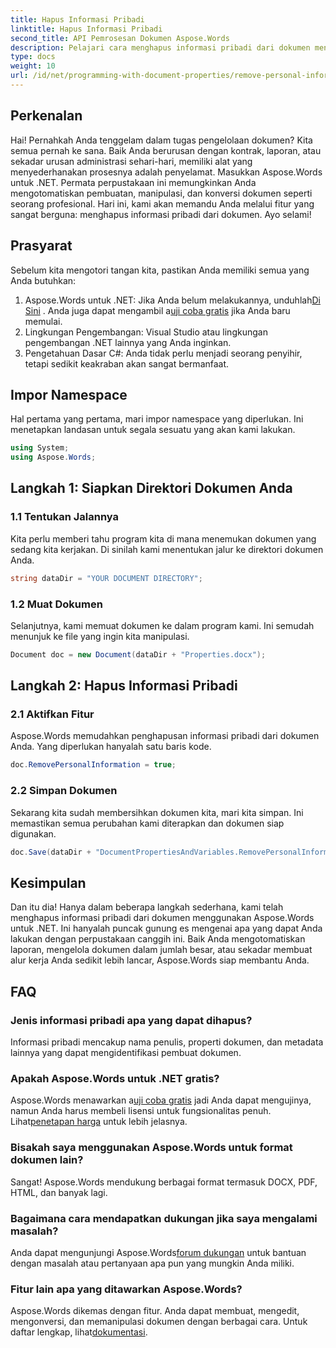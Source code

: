 ```yaml
---
title: Hapus Informasi Pribadi
linktitle: Hapus Informasi Pribadi
second_title: API Pemrosesan Dokumen Aspose.Words
description: Pelajari cara menghapus informasi pribadi dari dokumen menggunakan Aspose.Words untuk .NET dengan panduan langkah demi langkah ini. Sederhanakan manajemen dokumen.
type: docs
weight: 10
url: /id/net/programming-with-document-properties/remove-personal-information/
---
```

## Perkenalan

Hai! Pernahkah Anda tenggelam dalam tugas pengelolaan dokumen? Kita semua pernah ke sana. Baik Anda berurusan dengan kontrak, laporan, atau sekadar urusan administrasi sehari-hari, memiliki alat yang menyederhanakan prosesnya adalah penyelamat. Masukkan Aspose.Words untuk .NET. Permata perpustakaan ini memungkinkan Anda mengotomatiskan pembuatan, manipulasi, dan konversi dokumen seperti seorang profesional. Hari ini, kami akan memandu Anda melalui fitur yang sangat berguna: menghapus informasi pribadi dari dokumen. Ayo selami!

## Prasyarat

Sebelum kita mengotori tangan kita, pastikan Anda memiliki semua yang Anda butuhkan:

1.  Aspose.Words untuk .NET: Jika Anda belum melakukannya, unduhlah[Di Sini](https://releases.aspose.com/words/net/) . Anda juga dapat mengambil a[uji coba gratis](https://releases.aspose.com/) jika Anda baru memulai.
2. Lingkungan Pengembangan: Visual Studio atau lingkungan pengembangan .NET lainnya yang Anda inginkan.
3. Pengetahuan Dasar C#: Anda tidak perlu menjadi seorang penyihir, tetapi sedikit keakraban akan sangat bermanfaat.

## Impor Namespace

Hal pertama yang pertama, mari impor namespace yang diperlukan. Ini menetapkan landasan untuk segala sesuatu yang akan kami lakukan.

```csharp
using System;
using Aspose.Words;
```

## Langkah 1: Siapkan Direktori Dokumen Anda

### 1.1 Tentukan Jalannya

Kita perlu memberi tahu program kita di mana menemukan dokumen yang sedang kita kerjakan. Di sinilah kami menentukan jalur ke direktori dokumen Anda.

```csharp
string dataDir = "YOUR DOCUMENT DIRECTORY";
```

### 1.2 Muat Dokumen

Selanjutnya, kami memuat dokumen ke dalam program kami. Ini semudah menunjuk ke file yang ingin kita manipulasi.

```csharp
Document doc = new Document(dataDir + "Properties.docx");
```

## Langkah 2: Hapus Informasi Pribadi

### 2.1 Aktifkan Fitur

Aspose.Words memudahkan penghapusan informasi pribadi dari dokumen Anda. Yang diperlukan hanyalah satu baris kode.

```csharp
doc.RemovePersonalInformation = true;
```

### 2.2 Simpan Dokumen

Sekarang kita sudah membersihkan dokumen kita, mari kita simpan. Ini memastikan semua perubahan kami diterapkan dan dokumen siap digunakan.

```csharp
doc.Save(dataDir + "DocumentPropertiesAndVariables.RemovePersonalInformation.docx");
```

## Kesimpulan

Dan itu dia! Hanya dalam beberapa langkah sederhana, kami telah menghapus informasi pribadi dari dokumen menggunakan Aspose.Words untuk .NET. Ini hanyalah puncak gunung es mengenai apa yang dapat Anda lakukan dengan perpustakaan canggih ini. Baik Anda mengotomatiskan laporan, mengelola dokumen dalam jumlah besar, atau sekadar membuat alur kerja Anda sedikit lebih lancar, Aspose.Words siap membantu Anda.

## FAQ

### Jenis informasi pribadi apa yang dapat dihapus?

Informasi pribadi mencakup nama penulis, properti dokumen, dan metadata lainnya yang dapat mengidentifikasi pembuat dokumen.

### Apakah Aspose.Words untuk .NET gratis?

 Aspose.Words menawarkan a[uji coba gratis](https://releases.aspose.com/) jadi Anda dapat mengujinya, namun Anda harus membeli lisensi untuk fungsionalitas penuh. Lihat[penetapan harga](https://purchase.aspose.com/buy) untuk lebih jelasnya.

### Bisakah saya menggunakan Aspose.Words untuk format dokumen lain?

Sangat! Aspose.Words mendukung berbagai format termasuk DOCX, PDF, HTML, dan banyak lagi. 

### Bagaimana cara mendapatkan dukungan jika saya mengalami masalah?

 Anda dapat mengunjungi Aspose.Words[forum dukungan](https://forum.aspose.com/c/words/8) untuk bantuan dengan masalah atau pertanyaan apa pun yang mungkin Anda miliki.

### Fitur lain apa yang ditawarkan Aspose.Words?

Aspose.Words dikemas dengan fitur. Anda dapat membuat, mengedit, mengonversi, dan memanipulasi dokumen dengan berbagai cara. Untuk daftar lengkap, lihat[dokumentasi](https://reference.aspose.com/words/net/).
